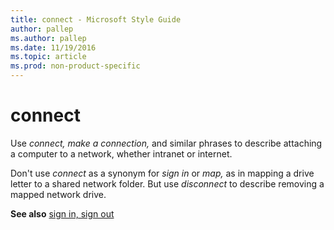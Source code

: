 ```yaml
---
title: connect - Microsoft Style Guide
author: pallep
ms.author: pallep
ms.date: 11/19/2016
ms.topic: article
ms.prod: non-product-specific
---
```


# connect

Use *connect, make a connection,* and similar phrases to describe attaching a computer to a network, whether intranet or internet.

Don't use *connect* as a synonym for *sign in* or *map,* as in mapping a drive letter to a shared network folder. But use *disconnect* to describe removing a mapped network drive.

**See also**  [sign in, sign out](/style-guide/a-z-word-list-term-collections/s/sign-in-sign-out)
